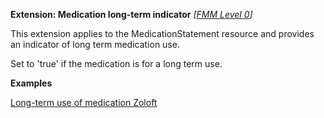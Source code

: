 **Extension: Medication long-term indicator**  *[[FMM Level 0](guidance.html)]*

This extension applies to the MedicationStatement resource and provides an indicator of long term medication use. 

Set to 'true' if the medication is for a long term use.

**Examples**

[Long-term use of medication Zoloft](MedicationStatement-MedicationStatementexample1.html)
